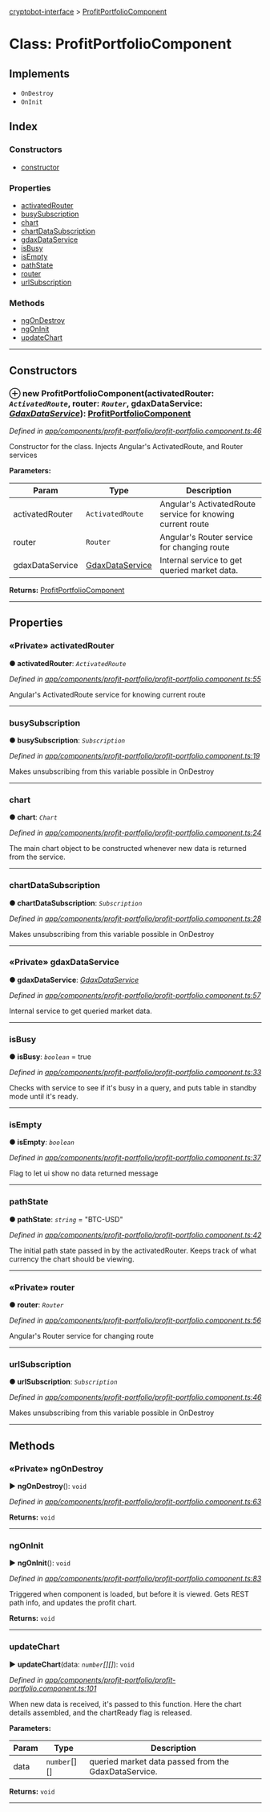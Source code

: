 [cryptobot-interface](../README.md) > [ProfitPortfolioComponent](../classes/profitportfoliocomponent.md)



# Class: ProfitPortfolioComponent

## Implements

* `OnDestroy`
* `OnInit`

## Index

### Constructors

* [constructor](profitportfoliocomponent.md#markdown-header-constructor)


### Properties

* [activatedRouter](profitportfoliocomponent.md#markdown-header-private-activatedrouter)
* [busySubscription](profitportfoliocomponent.md#markdown-header-busysubscription)
* [chart](profitportfoliocomponent.md#markdown-header-chart)
* [chartDataSubscription](profitportfoliocomponent.md#markdown-header-chartdatasubscription)
* [gdaxDataService](profitportfoliocomponent.md#markdown-header-private-gdaxdataservice)
* [isBusy](profitportfoliocomponent.md#markdown-header-isbusy)
* [isEmpty](profitportfoliocomponent.md#markdown-header-isempty)
* [pathState](profitportfoliocomponent.md#markdown-header-pathstate)
* [router](profitportfoliocomponent.md#markdown-header-private-router)
* [urlSubscription](profitportfoliocomponent.md#markdown-header-urlsubscription)


### Methods

* [ngOnDestroy](profitportfoliocomponent.md#markdown-header-private-ngondestroy)
* [ngOnInit](profitportfoliocomponent.md#markdown-header-ngoninit)
* [updateChart](profitportfoliocomponent.md#markdown-header-updatechart)



---
## Constructors



### ⊕ **new ProfitPortfolioComponent**(activatedRouter: *`ActivatedRoute`*, router: *`Router`*, gdaxDataService: *[GdaxDataService](gdaxdataservice.md)*): [ProfitPortfolioComponent](profitportfoliocomponent.md)


*Defined in [app/components/profit-portfolio/profit-portfolio.component.ts:46](https://github.com/WilliamRADFunk/cryptobot-interface/blob/660a506/src/app/components/profit-portfolio/profit-portfolio.component.ts#L46)*



Constructor for the class. Injects Angular's ActivatedRoute, and Router services


**Parameters:**

| Param | Type | Description |
| ------ | ------ | ------ |
| activatedRouter | `ActivatedRoute`   |  Angular's ActivatedRoute service for knowing current route |
| router | `Router`   |  Angular's Router service for changing route |
| gdaxDataService | [GdaxDataService](gdaxdataservice.md)   |  Internal service to get queried market data. |





**Returns:** [ProfitPortfolioComponent](profitportfoliocomponent.md)

---


## Properties


### «Private» activatedRouter

**●  activatedRouter**:  *`ActivatedRoute`* 

*Defined in [app/components/profit-portfolio/profit-portfolio.component.ts:55](https://github.com/WilliamRADFunk/cryptobot-interface/blob/660a506/src/app/components/profit-portfolio/profit-portfolio.component.ts#L55)*



Angular's ActivatedRoute service for knowing current route




___



###  busySubscription

**●  busySubscription**:  *`Subscription`* 

*Defined in [app/components/profit-portfolio/profit-portfolio.component.ts:19](https://github.com/WilliamRADFunk/cryptobot-interface/blob/660a506/src/app/components/profit-portfolio/profit-portfolio.component.ts#L19)*



Makes unsubscribing from this variable possible in OnDestroy




___



###  chart

**●  chart**:  *`Chart`* 

*Defined in [app/components/profit-portfolio/profit-portfolio.component.ts:24](https://github.com/WilliamRADFunk/cryptobot-interface/blob/660a506/src/app/components/profit-portfolio/profit-portfolio.component.ts#L24)*



The main chart object to be constructed whenever new data is returned from the service.




___



###  chartDataSubscription

**●  chartDataSubscription**:  *`Subscription`* 

*Defined in [app/components/profit-portfolio/profit-portfolio.component.ts:28](https://github.com/WilliamRADFunk/cryptobot-interface/blob/660a506/src/app/components/profit-portfolio/profit-portfolio.component.ts#L28)*



Makes unsubscribing from this variable possible in OnDestroy




___



### «Private» gdaxDataService

**●  gdaxDataService**:  *[GdaxDataService](gdaxdataservice.md)* 

*Defined in [app/components/profit-portfolio/profit-portfolio.component.ts:57](https://github.com/WilliamRADFunk/cryptobot-interface/blob/660a506/src/app/components/profit-portfolio/profit-portfolio.component.ts#L57)*



Internal service to get queried market data.




___



###  isBusy

**●  isBusy**:  *`boolean`*  = true

*Defined in [app/components/profit-portfolio/profit-portfolio.component.ts:33](https://github.com/WilliamRADFunk/cryptobot-interface/blob/660a506/src/app/components/profit-portfolio/profit-portfolio.component.ts#L33)*



Checks with service to see if it's busy in a query, and puts table in standby mode until it's ready.




___



###  isEmpty

**●  isEmpty**:  *`boolean`* 

*Defined in [app/components/profit-portfolio/profit-portfolio.component.ts:37](https://github.com/WilliamRADFunk/cryptobot-interface/blob/660a506/src/app/components/profit-portfolio/profit-portfolio.component.ts#L37)*



Flag to let ui show no data returned message




___



###  pathState

**●  pathState**:  *`string`*  = "BTC-USD"

*Defined in [app/components/profit-portfolio/profit-portfolio.component.ts:42](https://github.com/WilliamRADFunk/cryptobot-interface/blob/660a506/src/app/components/profit-portfolio/profit-portfolio.component.ts#L42)*



The initial path state passed in by the activatedRouter. Keeps track of what currency the chart should be viewing.




___



### «Private» router

**●  router**:  *`Router`* 

*Defined in [app/components/profit-portfolio/profit-portfolio.component.ts:56](https://github.com/WilliamRADFunk/cryptobot-interface/blob/660a506/src/app/components/profit-portfolio/profit-portfolio.component.ts#L56)*



Angular's Router service for changing route




___



###  urlSubscription

**●  urlSubscription**:  *`Subscription`* 

*Defined in [app/components/profit-portfolio/profit-portfolio.component.ts:46](https://github.com/WilliamRADFunk/cryptobot-interface/blob/660a506/src/app/components/profit-portfolio/profit-portfolio.component.ts#L46)*



Makes unsubscribing from this variable possible in OnDestroy




___


## Methods


### «Private» ngOnDestroy

► **ngOnDestroy**(): `void`



*Defined in [app/components/profit-portfolio/profit-portfolio.component.ts:63](https://github.com/WilliamRADFunk/cryptobot-interface/blob/660a506/src/app/components/profit-portfolio/profit-portfolio.component.ts#L63)*






**Returns:** `void`





___



###  ngOnInit

► **ngOnInit**(): `void`



*Defined in [app/components/profit-portfolio/profit-portfolio.component.ts:83](https://github.com/WilliamRADFunk/cryptobot-interface/blob/660a506/src/app/components/profit-portfolio/profit-portfolio.component.ts#L83)*



Triggered when component is loaded, but before it is viewed. Gets REST path info, and updates the profit chart.




**Returns:** `void`





___



###  updateChart

► **updateChart**(data: *`number`[][]*): `void`



*Defined in [app/components/profit-portfolio/profit-portfolio.component.ts:101](https://github.com/WilliamRADFunk/cryptobot-interface/blob/660a506/src/app/components/profit-portfolio/profit-portfolio.component.ts#L101)*



When new data is received, it's passed to this function. Here the chart details assembled, and the chartReady flag is released.


**Parameters:**

| Param | Type | Description |
| ------ | ------ | ------ |
| data | `number`[][]   |  queried market data passed from the GdaxDataService. |





**Returns:** `void`





___


